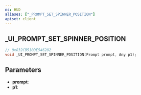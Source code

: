 ```yaml
---
ns: HUD
aliases: ["_PROMPT_SET_SPINNER_POSITION"]
apiset: client
---
```

## _UI_PROMPT_SET_SPINNER_POSITION

```c
// 0x832CB510DE546282
void _UI_PROMPT_SET_SPINNER_POSITION(Prompt prompt, Any p1);
```


## Parameters
* **prompt**:
* **p1**: